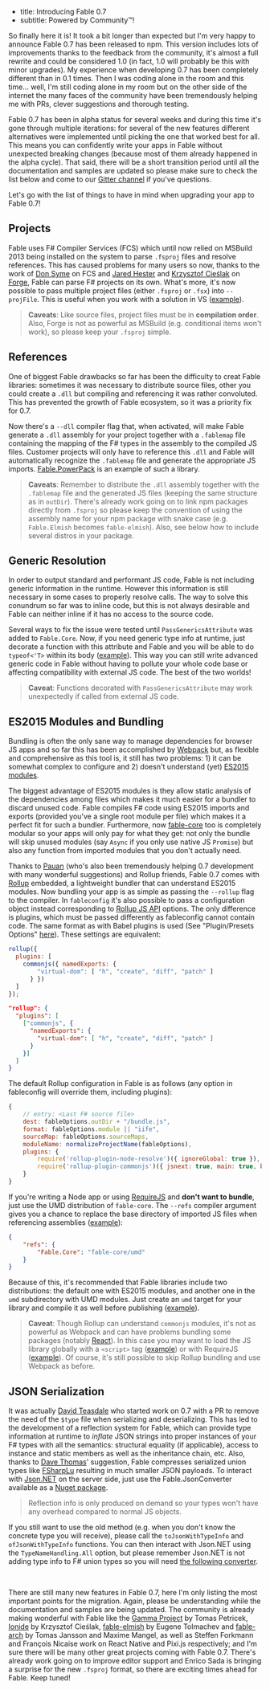 - title: Introducing Fable 0.7
- subtitle: Powered by Community™!

So finally here it is! It took a bit longer than expected but I'm very happy to announce Fable 0.7 has been released to npm. This version includes lots of improvements thanks to the feedback from the community, it's almost a full rewrite and could be considered 1.0 (in fact, 1.0 will probably be this with minor upgrades). My experience when developing 0.7 has been completely different than in 0.1 times. Then I was coding alone in the room and this time... well, I'm still coding alone in my room but on the other side of the internet the many faces of the community have been tremendously helping me with PRs, clever suggestions and thorough testing.

Fable 0.7 has been in alpha status for several weeks and during this time it's gone through multiple iterations: for several of the new features different alternatives were implemented until picking the one that worked best for all. This means you can confidently write your apps in Fable without unexpected breaking changes (because most of them already happened in the alpha cycle). That said, there will be a short transition period until all the documentation and samples are updated so please make sure to check the list below and come to our [Gitter channel](https://gitter.im/fable-compiler/Fable) if you've questions.

Let's go with the list of things to have in mind when upgrading your app to Fable 0.7!

## Projects

Fable uses F# Compiler Services (FCS) which until now relied on MSBuild 2013 being installed on the system to parse `.fsproj` files and resolve references. This has caused problems for many users so now, thanks to the work of [Don Syme](https://github.com/dsyme) on FCS and [Jared Hester](https://github.com/cloudRoutine) and [Krzysztof Cieślak](https://github.com/Krzysztof-Cieslak) on [Forge](https://github.com/fsharp-editing/Forge), Fable can parse F# projects on its own. What's more, it's now possible to pass multiple project files (either `.fsproj` or `.fsx`) into `--projFile`. This is useful when you work with a solution in VS ([example](https://github.com/fable-compiler/Fable/blob/286523fc80246a6b593df1771ef40ec9a48aca80/src/tests/fableconfig.json)).

> **Caveats**: Like source files, project files must be in **compilation order**. Also, Forge is not as powerful as MSBuild (e.g. conditional items won't work), so please keep your `.fsproj` simple.

## References

One of biggest Fable drawbacks so far has been the difficulty to creat Fable libraries: sometimes it was necessary to distribute source files, other you could create a `.dll` but compiling and referencing it was rather convoluted. This has prevented the growth of Fable ecosystem, so it was a priority fix for 0.7.

Now there's a `--dll` compiler flag that, when activated, will make Fable generate a `.dll` assembly for your project together with a `.fablemap` file containing the mapping of the F# types in the assembly to the compiled JS files. Customer projects will only have to reference this `.dll` and Fable will automatically recognize the `.fablemap` file and generate the appropriate JS imports. [Fable.PowerPack](https://github.com/fable-compiler/fable-powerpack) is an example of such a library.

> **Caveats**: Remember to distribute the `.dll` assembly together with the `.fablemap` file and the generated JS files (keeping the same structure as in `outDir`). There's already work going on to link npm packages directly from `.fsproj` so please keep the convention of using the assembly name for your npm package with snake case (e.g. `Fable.Elmish` becomes `fable-elmish`). Also, see below how to include several distros in your package.

## Generic Resolution

In order to output standard and performant JS code, Fable is not including generic information in the runtime. However this information is still necessary in some cases to properly resolve calls. The way to solve this conundrum so far was to inline code, but this is not always desirable and Fable can neither inline if it has no access to the source code.

Several ways to fix the issue were tested until `PassGenericsAttribute` was added to `Fable.Core`. Now, if you need generic type info at runtime, just decorate a function with this attribute and Fable and you will be able to do `typeof<'T>` within its body ([example](https://github.com/fable-compiler/Fable/blob/286523fc80246a6b593df1771ef40ec9a48aca80/src/tests/Main/ReflectionTests.fs#L42-L52)). This way you can still write advanced generic code in Fable without having to pollute your whole code base or affecting compatibility with external JS code. The best of the two worlds!

> **Caveat**: Functions decorated with `PassGenericsAttribute` may work unexpectedly if called from external JS code.

## ES2015 Modules and Bundling

Bundling is often the only sane way to manage dependencies for browser JS apps and so far this has been accomplished by [Webpack](https://webpack.github.io/) but, as flexible and comprehensive as this tool is, it still has two problems: 1) it can be somewhat complex to configure and 2) doesn't understand (yet) [ES2015 modules](http://www.2ality.com/2014/09/es6-modules-final.html).

The biggest advantage of ES2015 modules is they allow static analysis of the dependencies among files which makes it much easier for a bundler to discard unused code. Fable compiles F# code using ES2015 imports and exports (provided you've a single root module per file) which makes it a perfect fit for such a bundler. Furthermore, now [fable-core](https://www.npmjs.com/package/fable-core) too is completely modular so your apps will only pay for what they get: not only the bundle will skip unused modules (say `Async` if you only use native JS `Promise`) but also any function from imported modules that you don't actually need.

Thanks to [Pauan](https://github.com/Pauan) (who's also been tremendously helping 0.7 development with many wonderful suggestions) and Rollup friends, Fable 0.7 comes with [Rollup](http://rollupjs.org/) embedded, a lightweight bundler that can understand ES2015 modules. Now bundling your app is as simple as passing the `--rollup` flag to the compiler. In `fableconfig` it's also possible to pass a configuration object instead corresponding to [Rollup JS API](https://github.com/rollup/rollup/wiki/JavaScript-API) options. The only difference is plugins, which must be passed differently as fableconfig cannot contain code. The same format as with Babel plugins is used (See "Plugin/Presets Options" [here](https://babeljs.io/docs/plugins/)). These settings are equivalent:

```js
rollup({
  plugins: [
    commonjs({ namedExports: {
        "virtual-dom": [ "h", "create", "diff", "patch" ]
      } })
  ]
});
```

```json
"rollup": {
  "plugins": [
    ["commonjs", {
      "namedExports": {
        "virtual-dom": [ "h", "create", "diff", "patch" ]
      }
    }]
  ]
}
```

The default Rollup configuration in Fable is as follows (any option in fableconfig will override them, including plugins):

```js
{
    // entry: <Last F# source file>
    dest: fableOptions.outDir + "/bundle.js",
    format: fableOptions.module || "iife",
    sourceMap: fableOptions.sourceMaps,
    moduleName: normalizeProjectName(fableOptions),
    plugins: {
        require('rollup-plugin-node-resolve')({ ignoreGlobal: true }),
        require('rollup-plugin-commonjs')({ jsnext: true, main: true, browser: true })
    }
}
```

If you're writing a Node app or using [RequireJS](http://requirejs.org/) and **don't want to bundle**, just use the UMD distribution of `fable-core`. The `--refs` compiler argument gives you a chance to replace the base directory of imported JS files when referencing assemblies ([example](https://github.com/fable-compiler/Fable/blob/85fb471ecc77b6d7296c5a1513e89e95f44c225b/samples/browser/react-todomvc/fableconfig.json)):

```json
{
    "refs": {
        "Fable.Core": "fable-core/umd"
    }
}
```

Because of this, it's recommended that Fable libraries include two distributions: the default one with ES2015 modules, and another one in the `umd` subdirectory with UMD modules. Just create an `umd` target for your library and compile it as well before publishing ([example](https://github.com/fable-compiler/fable-powerpack/blob/master/fableconfig.json)).

> **Caveat**: Though Rollup can understand `commonjs` modules, it's not as powerful as Webpack and can have problems bundling some packages (notably [React](https://facebook.github.io/react/)). In this case you may want to load the JS library globally with a `<script>` tag ([example](https://github.com/fable-compiler/fable-elmish/blob/e34232b8fbbf979fd800d9c24a386c2a2ffda966/samples/react/counter/fableconfig.json)) or with RequireJS ([example](https://github.com/fable-compiler/Fable/blob/85fb471ecc77b6d7296c5a1513e89e95f44c225b/samples/browser/react-todomvc/index.html#L25-L33)). Of course, it's still possible to skip Rollup bundling and use Webpack as before.

## JSON Serialization

It was actually [David Teasdale](https://github.com/davidtme) who started work on 0.7 with a PR to remove the need of the `$type` file when serializing and deserializing. This has led to the development of a reflection system for Fable, which can provide type information at runtime to _inflate_ JSON strings into proper instances of your F# types with all the semantics: structural equality (if applicable), access to instance and static members as well as the inheritance chain, etc. Also, thanks to [Dave Thomas](https://github.com/7sharp9)' suggestion, Fable compresses serialized union types like [FSharpLu](https://github.com/Microsoft/fsharplu/wiki/fsharplu.json) resulting in much smaller JSON payloads. To interact with [Json.NET](http://www.newtonsoft.com/json) on the server side, just use the Fable.JsonConverter available as a [Nuget package](https://www.nuget.org/packages/Fable.JsonConverter).

> Reflection info is only produced on demand so your types won't have any overhead compared to normal JS objects.

If you still want to use the old method (e.g. when you don't know the concrete type you will receive), please call the `toJsonWithTypeInfo` and `ofJsonWithTypeInfo` functions. You can then interact with Json.NET using the `TypeNameHandling.All` option, but please remember Json.NET is not adding type info to F# union types so you will need [the following converter](https://github.com/fable-compiler/Fable/blob/master/src/tools/UnionTypeInfoConverter.fsx).

<br />

There are still many new features in Fable 0.7, here I'm only listing the most important points for the migration. Again, please be understanding while the documentation and samples are being updated. The community is already making wonderful with Fable like the [Gamma Project](http://rio2016.thegamma.net/) by Tomas Petricek, [Ionide](http://ionide.io/) by Krzysztof Cieślak, [fable-elmish](https://github.com/fable-compiler/fable-elmish) by Eugene Tolmachev and [fable-arch](http://fable.io/fable-arch/) by Tomas Jansson and Maxime Mangel, as well as Steffen Forkmann and François Nicaise work on React Native and Pixi.js respectively; and I'm sure there will be many other great projects coming with Fable 0.7. There's already work going on to improve editor support and Enrico Sada is bringing a surprise for the new `.fsproj` format, so there are exciting times ahead for Fable. Keep tuned!
